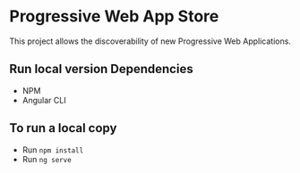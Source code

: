 # Progressive Web App Store

This project allows the discoverability of new Progressive Web Applications.

## Run local version Dependencies

* NPM
* Angular CLI

## To run a local copy

* Run `npm install`
* Run `ng serve`